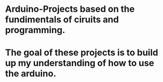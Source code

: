 # Arduino-Projects based on the fundimentals of ciruits and programming.
# The goal of these projects is to build up my understanding of how to use the arduino.
